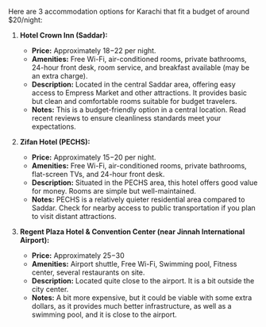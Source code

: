 Here are 3 accommodation options for Karachi that fit a budget of around $20/night:

1.  **Hotel Crown Inn (Saddar):**

    *   **Price:** Approximately $18-$22 per night.
    *   **Amenities:** Free Wi-Fi, air-conditioned rooms, private bathrooms, 24-hour front desk, room service, and breakfast available (may be an extra charge).
    *   **Description:** Located in the central Saddar area, offering easy access to Empress Market and other attractions. It provides basic but clean and comfortable rooms suitable for budget travelers.
    *   **Notes:** This is a budget-friendly option in a central location. Read recent reviews to ensure cleanliness standards meet your expectations.

2.  **Zifan Hotel (PECHS):**

    *   **Price:** Approximately $15-$20 per night.
    *   **Amenities:** Free Wi-Fi, air-conditioned rooms, private bathrooms, flat-screen TVs, and 24-hour front desk.
    *   **Description:** Situated in the PECHS area, this hotel offers good value for money. Rooms are simple but well-maintained.
    *   **Notes:** PECHS is a relatively quieter residential area compared to Saddar. Check for nearby access to public transportation if you plan to visit distant attractions.

3.  **Regent Plaza Hotel & Convention Center (near Jinnah International Airport):**

    *   **Price:** Approximately $25-$30
    *   **Amenities:** Airport shuttle, Free Wi-Fi, Swimming pool, Fitness center, several restaurants on site.
    *   **Description:** Located quite close to the airport. It is a bit outside the city center.
    *   **Notes:** A bit more expensive, but it could be viable with some extra dollars, as it provides much better infrastructure, as well as a swimming pool, and it is close to the airport.